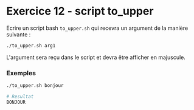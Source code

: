 # Exercice 12 - script to_upper

Ecrire un script bash `to_upper.sh` qui recevra un argument de la manière suivante :

```bash
./to_upper.sh arg1
```

L'argument sera reçu dans le script et devra être afficher en majuscule.

### Exemples

```bash
./to_upper.sh bonjour

# Resultat
BONJOUR
```